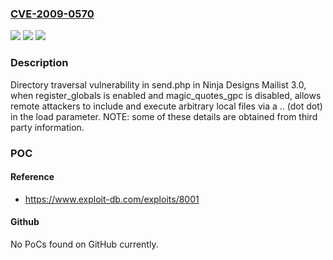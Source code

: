 ### [CVE-2009-0570](https://cve.mitre.org/cgi-bin/cvename.cgi?name=CVE-2009-0570)
![](https://img.shields.io/static/v1?label=Product&message=n%2Fa&color=blue)
![](https://img.shields.io/static/v1?label=Version&message=n%2Fa&color=blue)
![](https://img.shields.io/static/v1?label=Vulnerability&message=n%2Fa&color=brighgreen)

### Description

Directory traversal vulnerability in send.php in Ninja Designs Mailist 3.0, when register_globals is enabled and magic_quotes_gpc is disabled, allows remote attackers to include and execute arbitrary local files via a .. (dot dot) in the load parameter.  NOTE: some of these details are obtained from third party information.

### POC

#### Reference
- https://www.exploit-db.com/exploits/8001

#### Github
No PoCs found on GitHub currently.

